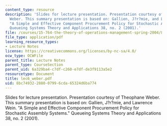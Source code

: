 ```yaml
---
content_type: resource
description: 'Slides for lecture presentation. Presentation courtesy of Theophane
  Weber. This summary presentation is based on: Gallien, J?r?mie, and Lawrence Wein.
  "A Simple and Effective Component Procurement Policy for Stochastic Assembly Systems."
  Queueing Systems Theory and Applications 38, no. 2 (2001).'
file: /courses/15-764-the-theory-of-operations-management-spring-2004/8bc74932288007996cda65324d6ba774_lec6_weber.pdf
file_type: application/pdf
learning_resource_types:
- Lecture Notes
license: https://creativecommons.org/licenses/by-nc-sa/4.0/
ocw_type: OCWFile
parent_title: Lecture Notes
parent_type: CourseSection
parent_uid: 6a329ba4-c7df-c260-e7df-de3f9113a5e2
resourcetype: Document
title: lec6_weber.pdf
uid: 8bc74932-2880-0799-6cda-65324d6ba774
---
```

Slides for lecture presentation. Presentation courtesy of Theophane Weber. This summary presentation is based on: Gallien, J?r?mie, and Lawrence Wein. "A Simple and Effective Component Procurement Policy for Stochastic Assembly Systems." Queueing Systems Theory and Applications 38, no. 2 (2001).